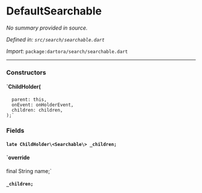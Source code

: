 # DefaultSearchable

_No summary provided in source._

_Defined in: `src/search/searchable.dart`_

_Import_: `package:dartora/search/searchable.dart`

---

### Constructors

#### `ChildHolder(
      parent: this,
      onEvent: onHolderEvent,
      children: children,
    );`



### Fields

#### `late ChildHolder\<Searchable\> _children;`



#### `override
  final String name;`



#### `_children;`





